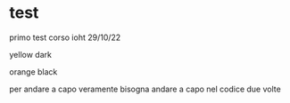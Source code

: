 # test
primo test corso ioht 29/10/22

yellow dark

orange black

per andare a capo veramente bisogna andare a capo nel codice due volte